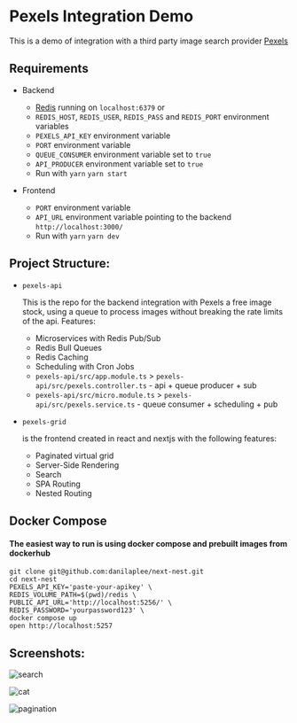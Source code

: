 # Pexels Integration Demo

This is a demo of integration with a third party image search provider [Pexels](https://pexels.com)

## Requirements

- Backend 
  - [Redis](https://redis.com) running on ```localhost:6379``` or
  - ```REDIS_HOST```, ```REDIS_USER```, ```REDIS_PASS``` and ```REDIS_PORT``` environment variables
  - ```PEXELS_API_KEY``` environment variable
  - ```PORT``` environment variable
  - ```QUEUE_CONSUMER``` environment variable set to ```true```
  - ```API_PRODUCER``` environment variable set to ```true```
  - Run with
  ``` yarn ```
  ``` yarn start ```

- Frontend
  - ```PORT``` environment variable
  - ```API_URL``` environment variable pointing to the backend ```http://localhost:3000/```
  - Run with
  ``` yarn ```
  ``` yarn dev ```

## Project Structure:

- ```pexels-api```

  This is the repo for the backend integration with Pexels a free image stock, using a queue to process images without breaking the rate limits of the api. Features:
  - Microservices with Redis Pub/Sub
  - Redis Bull Queues
  - Redis Caching
  - Scheduling with Cron Jobs
  - ```pexels-api/src/app.module.ts``` > ```pexels-api/src/pexels.controller.ts``` - api + queue producer + sub
  - ```pexels-api/src/micro.module.ts``` > ```pexels-api/src/pexels.service.ts``` - queue consumer + scheduling + pub
  

- ```pexels-grid```

  is the frontend created in react and nextjs with the following features:
  - Paginated virtual grid
  - Server-Side Rendering
  - Search
  - SPA Routing
  - Nested Routing

## Docker Compose

#### The easiest way to run is using docker compose and prebuilt images from dockerhub
``` 
git clone git@github.com:danilaplee/next-nest.git
cd next-nest
PEXELS_API_KEY='paste-your-apikey' \
REDIS_VOLUME_PATH=$(pwd)/redis \
PUBLIC_API_URL='http://localhost:5256/' \
REDIS_PASSWORD='yourpassword123' \
docker compose up 
open http://localhost:5257
```

## Screenshots:
![search](docs/search.png)

![cat](docs/cat.png)

![pagination](docs/pagination.png)